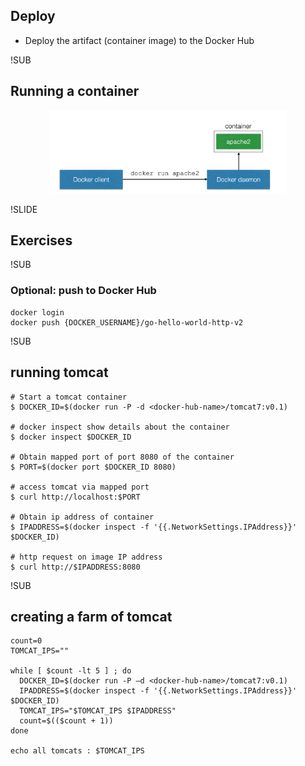 
## Deploy
- Deploy the artifact<span class="fragment"> (container image) to the Docker Hub</span>

!SUB
## Running a container
<center><div style="width: 75%; height: auto;"><img src="img/run-docker-container.png"/></div></center>


!SLIDE
## Exercises


!SUB
### Optional: push to Docker Hub
```
docker login
docker push {DOCKER_USERNAME}/go-hello-world-http-v2
```


!SUB
## running tomcat

```
# Start a tomcat container
$ DOCKER_ID=$(docker run -P -d <docker-hub-name>/tomcat7:v0.1)

# docker inspect show details about the container
$ docker inspect $DOCKER_ID

# Obtain mapped port of port 8080 of the container
$ PORT=$(docker port $DOCKER_ID 8080)

# access tomcat via mapped port
$ curl http://localhost:$PORT

# Obtain ip address of container
$ IPADDRESS=$(docker inspect -f '{{.NetworkSettings.IPAddress}}' $DOCKER_ID)

# http request on image IP address
$ curl http://$IPADDRESS:8080
```

!SUB

## creating a farm of tomcat

```
count=0
TOMCAT_IPS=""

while [ $count -lt 5 ] ; do
  DOCKER_ID=$(docker run -P –d <docker-hub-name>/tomcat7:v0.1)
  IPADDRESS=$(docker inspect -f '{{.NetworkSettings.IPAddress}}' $DOCKER_ID)
  TOMCAT_IPS="$TOMCAT_IPS $IPADDRESS"
  count=$(($count + 1))
done

echo all tomcats : $TOMCAT_IPS
```
